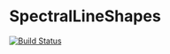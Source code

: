 # SpectralLineShapes

[![Build Status](https://github.com/chemicalfiend/SpectralLineShapes.jl/actions/workflows/CI.yml/badge.svg?branch=main)](https://github.com/chemicalfiend/SpectralLineShapes.jl/actions/workflows/CI.yml?query=branch%3Amain)
